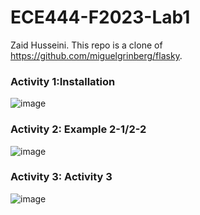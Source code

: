 # ECE444-F2023-Lab1
Zaid Husseini. 
This repo is a clone of https://github.com/miguelgrinberg/flasky.

### Activity 1:Installation
![image](https://github.com/husseinizaid/ECE444-F2023-Lab1/assets/144946719/71057834-cd09-49e3-aa01-1a3a940935bd)

### Activity 2: Example 2-1/2-2
![image](https://github.com/husseinizaid/ECE444-F2023-Lab1/assets/144946719/ea678201-1db0-41ca-bc31-21b4975f23ba)

### Activity 3: Activity 3
![image](https://github.com/husseinizaid/ECE444-F2023-Lab1/assets/144946719/520ea621-c7c0-4a2b-bcc2-b2b58a5dd394)

